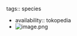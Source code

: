 tags:: species

- availability:: tokopedia
- ![image.png](https://peach-geographical-bat-397.mypinata.cloud/ipfs/QmPi4WjuqoJPrAtCT8gDmjWDJokmX4HLVV5eFeHvHJ2Mvq)
